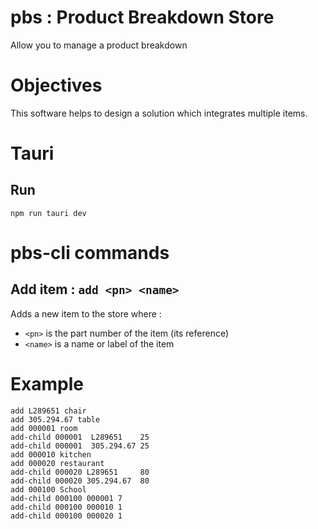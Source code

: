 # pbs : Product Breakdown Store

Allow you to manage a product breakdown

# Objectives

This software helps to design a solution which integrates multiple items.

# Tauri

## Run
`npm run tauri dev`


# pbs-cli commands

## Add item :  `add <pn> <name>`
Adds a new item to the store where :
- `<pn>` is the part number of the item (its reference)
- `<name>` is a name or label of the item  

# Example

```
add L289651 chair
add 305.294.67 table
add 000001 room
add-child 000001  L289651    25
add-child 000001  305.294.67 25
add 000010 kitchen
add 000020 restaurant
add-child 000020 L289651     80
add-child 000020 305.294.67  80
add 000100 School
add-child 000100 000001 7
add-child 000100 000010 1
add-child 000100 000020 1
```

